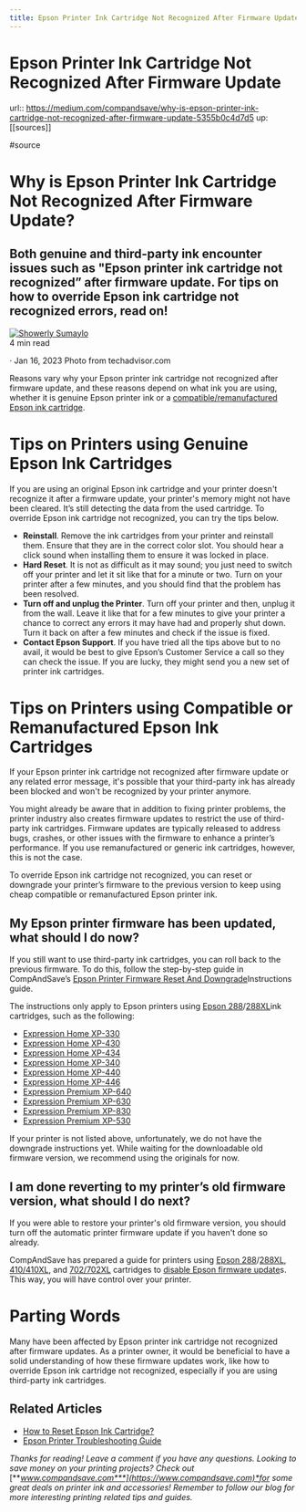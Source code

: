 ```yaml
---
title: Epson Printer Ink Cartridge Not Recognized After Firmware Update
---
```


# Epson Printer Ink Cartridge Not Recognized After Firmware Update

url:: https://medium.com/compandsave/why-is-epson-printer-ink-cartridge-not-recognized-after-firmware-update-5355b0c4d7d5
up: [[sources]]

#source

# Why is Epson Printer Ink Cartridge Not Recognized After Firmware Update?



## Both genuine and third-party ink encounter issues such as "Epson printer ink cartridge not recognized” after firmware update. For tips on how to override Epson ink cartridge not recognized errors, read on!

[![Showerly Sumaylo](https://miro.medium.com/v2/resize:fill:64:64/1*OLe1sCE0-hFsyHjfaPTACQ.png)](https://medium.com/@compandsave?source=post_page---byline--5355b0c4d7d5---------------------------------------)  
4 min read

·
Jan 16, 2023
Photo from techadvisor.com

Reasons vary why your Epson printer ink cartridge not recognized after firmware update, and these reasons depend on what ink you are using, whether it is genuine Epson printer ink or a [compatible/remanufactured Epson ink cartridge](https://www.compandsave.com/epson).

# Tips on Printers using Genuine Epson Ink Cartridges

If you are using an original Epson ink cartridge and your printer doesn't recognize it after a firmware update, your printer's memory might not have been cleared. It’s still detecting the data from the used cartridge. To override Epson ink cartridge not recognized, you can try the tips below.

* **Reinstall**. Remove the ink cartridges from your printer and reinstall them. Ensure that they are in the correct color slot. You should hear a click sound when installing them to ensure it was locked in place.
* **Hard Reset**. It is not as difficult as it may sound; you just need to switch off your printer and let it sit like that for a minute or two. Turn on your printer after a few minutes, and you should find that the problem has been resolved.
* **Turn off and unplug the Printer**. Turn off your printer and then, unplug it from the wall. Leave it like that for a few minutes to give your printer a chance to correct any errors it may have had and properly shut down. Turn it back on after a few minutes and check if the issue is fixed.
* **Contact Epson Support**. If you have tried all the tips above but to no avail, it would be best to give Epson’s Customer Service a call so they can check the issue. If you are lucky, they might send you a new set of printer ink cartridges.

# Tips on Printers using Compatible or Remanufactured Epson Ink Cartridges

If your Epson printer ink cartridge not recognized after firmware update or any related error message, it's possible that your third-party ink has already been blocked and won't be recognized by your printer anymore.

You might already be aware that in addition to fixing printer problems, the printer industry also creates firmware updates to restrict the use of third-party ink cartridges. Firmware updates are typically released to address bugs, crashes, or other issues with the firmware to enhance a printer’s performance. If you use remanufactured or generic ink cartridges, however, this is not the case.

To override Epson ink cartridge not recognized, you can reset or downgrade your printer’s firmware to the previous version to keep using cheap compatible or remanufactured Epson printer ink.

## My Epson printer firmware has been updated, what should I do now?

If you still want to use third-party ink cartridges, you can roll back to the previous firmware. To do this, follow the step-by-step guide in CompAndSave’s [Epson Printer Firmware Reset And Downgrade](https://www.compandsave.com/epson-printer-firmware-reset-downgrade)Instructions guide.

The instructions only apply to Epson printers using [Epson 288](https://www.compandsave.com/epson/288-ink-cartridges)/[288XL](https://www.compandsave.com/epson/288xl-ink-cartridges)ink cartridges, such as the following:

* [Expression Home XP-330](https://www.compandsave.com/epson/expression/xp-330-ink-cartridges)
* [Expression Home XP-430](https://www.compandsave.com/epson/expression/xp-430-ink-cartridges)
* [Expression Home XP-434](https://www.compandsave.com/epson/expression/xp-434-ink-cartridges)
* [Expression Home XP-340](https://www.compandsave.com/epson/expression/xp-340-ink-cartridges)
* [Expression Home XP-440](https://www.compandsave.com/epson/expression/xp-440-ink-cartridges)
* [Expression Home XP-446](https://www.compandsave.com/epson/expression/xp-446-ink-cartridges)
* [Expression Premium XP-640](https://www.compandsave.com/epson/expression/xp-640-ink-cartridges)
* [Expression Premium XP-630](https://www.compandsave.com/epson/expression/xp-630-ink-cartridges)
* [Expression Premium XP-830](https://www.compandsave.com/epson/expression/xp-830-ink-cartridges)
* [Expression Premium XP-530](https://www.compandsave.com/epson/expression/xp-530-ink-cartridges)

If your printer is not listed above, unfortunately, we do not have the downgrade instructions yet. While waiting for the downloadable old firmware version, we recommend using the originals for now.

## I am done reverting to my printer’s old firmware version, what should I do next?

If you were able to restore your printer's old firmware version, you should turn off the automatic printer firmware update if you haven't done so already.

CompAndSave has prepared a guide for printers using [Epson 288](https://www.compandsave.com/epson/288-ink-cartridges)/[288XL](https://www.compandsave.com/epson/288xl-ink-cartridges), [410/410XL](https://www.compandsave.com/epson/410xl-ink-cartridges), and [702/702XL](https://www.compandsave.com/epson/702xl-ink-cartridges) cartridges to [disable Epson firmware update](https://www.compandsave.com/epson-printer-firmware-reset-downgrade)s. This way, you will have control over your printer.

# Parting Words

Many have been affected by Epson printer ink cartridge not recognized after firmware updates. As a printer owner, it would be beneficial to have a solid understanding of how these firmware updates work, like how to override Epson ink cartridge not recognized, especially if you are using third-party ink cartridges.

## Related Articles

* [How to Reset Epson Ink Cartridge?](https://www.compandsave.com/how-to-reset-epson-ink-cartridge-guide)
* [Epson Printer Troubleshooting Guide](https://www.compandsave.com/epson-printer-troubleshooting-guide)

*Thanks for reading! Leave a comment if you have any questions. Looking to save money on your printing projects? Check out* [***www.compandsave.com***](https://www.compandsave.com)*for some great deals on printer ink and accessories! Remember to follow our blog for more interesting printing related tips and guides.*
